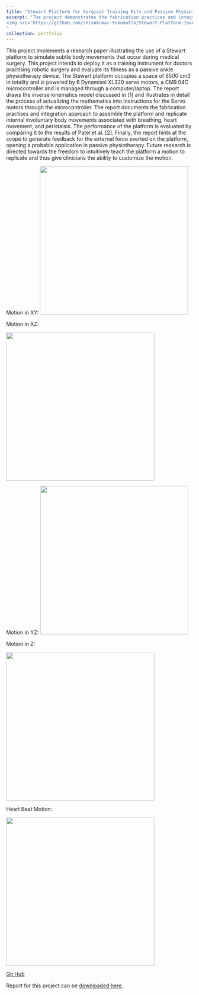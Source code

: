 ```yaml
---
title: "Stewart Platform for Surgical Training Kits and Passive Physiotherapy"
excerpt: "The project demonstrates the fabrication practices and integration approach to assemble the platform and replicate internal involuntary ​​body movements associated with breathing, heart movement, and peristalsis.
<img src='https://github.com/shivakumar-tekumatla/Stewart-Platform-Inverse-Kinematics/blob/main/video%20gifs/XYZ%20motion.gif?raw=true' width =400  />
"
collection: portfolio
---
```


This project implements a research paper illustrating the use of a Stewart platform to simulate subtle body movements that occur during medical surgery. This project intends to deploy it as a training instrument for doctors practising robotic surgery and evaluate its fitness as a passive ankle physiotherapy device. The Stewart platform occupies a space of 6500 cm3 in totality and is powered by 6 Dynamixel XL320 servo motors, a CM9.04C microcontroller and is managed through a computer/laptop. The report draws the inverse kinematics model discussed in [1] and illustrates in detail the process of actualizing the mathematics into instructions for the Servo motors through the microcontroller. The report documents the fabrication practises and integration approach to assemble the platform and replicate internal involuntary ​​body movements associated with breathing, heart movement, and peristalsis. The performance of the platform is evaluated by comparing it to the results of Patel et al. [2]. Finally, the report hints at the scope to generate feedback for the external force exerted on the platform, opening a probable application in passive physiotherapy. Future research is directed towards the freedom to intuitively teach the platform a motion to replicate and thus give clinicians the ability to customize the motion. 

Motion in XY:
<img src='https://github.com/shivakumar-tekumatla/Stewart-Platform-Inverse-Kinematics/blob/main/video%20gifs/XY_motion_MOV_SparkVideo.gif?raw=true' width =400  />

Motion in XZ:

<img src='https://github.com/shivakumar-tekumatla/Stewart-Platform-Inverse-Kinematics/blob/main/video%20gifs/XZ_motion_MOV_SparkVideo.gif?raw=true' width =400  />

Motion in YZ:
<img src='https://github.com/shivakumar-tekumatla/Stewart-Platform-Inverse-Kinematics/blob/main/video%20gifs/YZ_motion_MOV_SparkVideo.gif?raw=true' width =400  />

Motion in Z:

<img src='https://github.com/shivakumar-tekumatla/Stewart-Platform-Inverse-Kinematics/blob/main/video%20gifs/Zmotion_MOV_SparkVideo.gif?raw=true' width =400  />

Heart Beat Motion:

<img src='https://github.com/shivakumar-tekumatla/shivakumar-tekumatla.github.io/blob/master/files/GIFs/heart_beat.gif?raw=true' width =400  />


[Git Hub](https://github.com/shivakumar-tekumatla/Stewart-Platform-Inverse-Kinematics)

Report for this project can be [downloaded here](https://github.com/shivakumar-tekumatla/shivakumar-tekumatla.github.io/blob/master/files/stewart.pdf). 





